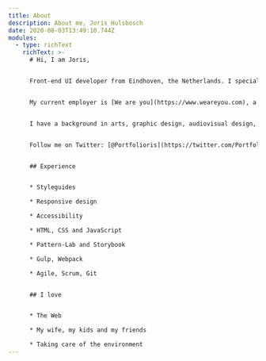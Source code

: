 ```yaml
---
title: About
description: About me, Joris Hulsbosch
date: 2020-08-03T13:49:10.744Z
modules:
  - type: richText
    richText: >-
      # Hi, I am Joris,


      Front-end UI developer from Eindhoven, the Netherlands. I specialize in responsive Web design and styleguides. I am a performance, progressive enhancement and accessibility advocate. I write clean, readable and scalable code to create beautiful online experiences for all users.


      My current employer is [We are you](https://www.weareyou.com), a digital agency in the Netherlands, where I work with clients like Vesteda, Van Lanschot, Dunea, Vitens and Evides. Before, I worked at digital agency [Partout d.n.a.](https://www.partout.nl/), for clients like Koopmans, Dr. Oetker, Weleda and Longfonds.


      I have a background in arts, graphic design, audiovisual design, animation, marketing, communication. I studied audiovisual design at St. Joost Academy in Breda, Communication and Design at SintLucas in Boxtel, and Interactive Media at Hogeschool van Amsterdam.


      Follow me on Twitter: [@Portfolioris](https://twitter.com/Portfolioris) or find me on [LinkedIn](https://www.linkedin.com/in/joris-hulsbosch-3ab1595/).


      ## Experience


      * Styleguides

      * Responsive design

      * Accessibility

      * HTML, CSS and JavaScript

      * Pattern-Lab and Storybook

      * Gulp, Webpack

      * Agile, Scrum, Git


      ## I love


      * The Web

      * My wife, my kids and my friends

      * Taking care of the environment
---
```

